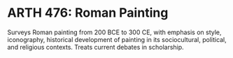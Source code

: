 # ARTH 476: Roman Painting

Surveys Roman painting from 200 BCE to 300 CE, with emphasis on style, iconography, historical development of painting in its sociocultural, political, and religious contexts. Treats current debates in scholarship.